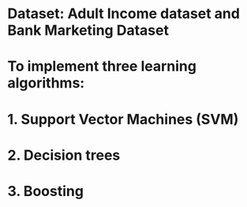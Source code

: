 # Dataset: Adult Income dataset and Bank Marketing Dataset



# To implement three learning algorithms:
# 1. Support Vector Machines (SVM)
# 2. Decision trees
# 3. Boosting
